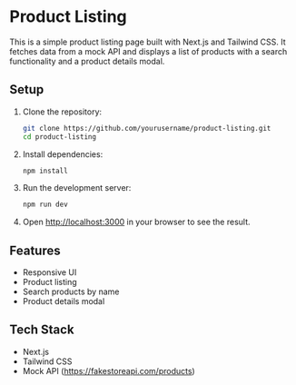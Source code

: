 # Product Listing

This is a simple product listing page built with Next.js and Tailwind CSS. It fetches data from a mock API and displays a list of products with a search functionality and a product details modal.

## Setup

1. Clone the repository:
    ```bash
    git clone https://github.com/yourusername/product-listing.git
    cd product-listing
    ```

2. Install dependencies:
    ```bash
    npm install
    ```

3. Run the development server:
    ```bash
    npm run dev
    ```

4. Open [http://localhost:3000](http://localhost:3000) in your browser to see the result.

## Features

- Responsive UI
- Product listing
- Search products by name
- Product details modal

## Tech Stack

- Next.js
- Tailwind CSS
- Mock API (https://fakestoreapi.com/products)

